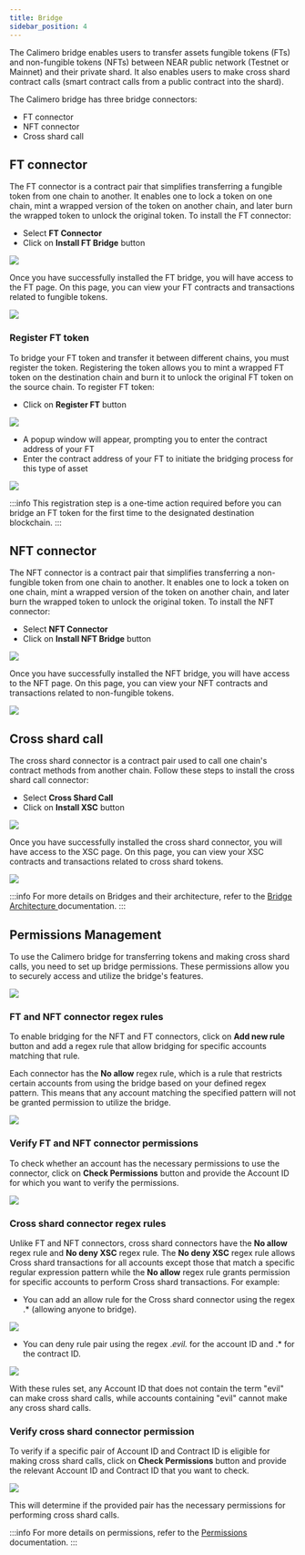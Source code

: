 ```yaml
---
title: Bridge
sidebar_position: 4
---
```


The Calimero bridge enables users to transfer assets fungible tokens (FTs) and non-fungible tokens (NFTs) between NEAR public network (Testnet or Mainnet) and their private shard. It also enables users to make cross shard contract calls (smart contract calls from a public contract into the shard).

The Calimero bridge has three bridge connectors:
- FT connector
- NFT connector
- Cross shard call

## FT connector

The FT connector is a contract pair that simplifies transferring a fungible token from one chain to another. It enables one to lock a token on one chain, mint a wrapped version of the token on another chain, and later burn the wrapped token to unlock the original token. To install the FT connector:

- Select **FT Connector**
- Click on **Install FT Bridge** button

![](../../static/img/ft-connectors.png)

Once you have successfully installed the FT bridge, you will have access to the FT page. On this page, you can view your FT contracts and transactions related to fungible tokens. 

![](../../static/img/ft-connector-page.png)


### Register FT token

To bridge your FT token and transfer it between different chains, you must register the token. Registering the token allows you to mint a wrapped FT token on the destination chain and burn it to unlock the original FT token on the source chain. To register FT token:

- Click on **Register FT** button

![](../../static/img/register-ft.png)

- A popup window will appear, prompting you to enter the contract address of your FT
- Enter the contract address of your FT to initiate the bridging process for this type of asset

![](../../static/img/ft_contract_address.png)

:::info
This registration step is a one-time action required before you can bridge an FT token for the first time to the designated destination blockchain.
:::

## NFT connector

The NFT connector is a contract pair that simplifies transferring a non-fungible token from one chain to another. It enables one to lock a token on one chain, mint a wrapped version of the token on another chain, and later burn the wrapped token to unlock the original token. To install the NFT connector:

- Select **NFT Connector**
- Click on **Install NFT Bridge** button

![](../../static/img/nft-connectors.png)

Once you have successfully installed the NFT bridge, you will have access to the NFT page. On this page, you can view your NFT contracts and transactions related to non-fungible tokens.

![](../../static/img/nft-bridge-overview.png)

## Cross shard call

The cross shard connector is a contract pair used to call one chain's contract methods from another chain. Follow these steps to install the cross shard call connector:

- Select **Cross Shard Call**
- Click on **Install XSC** button

![](../../static/img/cross-shard.png)

Once you have successfully installed the cross shard connector, you will have access to the XSC page. On this page, you can view your XSC contracts and transactions related to cross shard tokens.

![](../../static/img/xsc-bridge-overview.png)

:::info
For more details on Bridges and their architecture, refer to the [Bridge Architecture ](https://docs.calimero.network/bridge/architecture) documentation.
:::

## Permissions Management

To use the Calimero bridge for transferring tokens and making cross shard calls, you need to set up bridge permissions. These permissions allow you to securely access and utilize the bridge's features.

![](../../static/img/permissions-management.png)

### FT and NFT connector regex rules

To enable bridging for the NFT and FT connectors, click on **Add new rule** button and add a regex rule that allow bridging for specific accounts matching that rule. 

Each connector has the **No allow** regex rule, which is a rule that restricts certain accounts from using the bridge based on your defined regex pattern. This means that any account matching the specified pattern will not be granted permission to utilize the bridge.

![](../../static/img/add-regex-rule.png)

### Verify FT and NFT connector permissions

To check whether an account has the necessary permissions to use the connector, click on **Check Permissions** button and provide the Account ID for which you want to verify the permissions. 

![](../../static/img/check-permissions.png)

### Cross shard connector regex rules

Unlike FT and NFT connectors, cross shard connectors have the **No allow** regex rule and **No deny XSC** regex rule. The **No deny XSC** regex rule allows Cross shard transactions for all accounts except those that match a specific regular expression pattern while the **No allow** regex rule grants permission for specific accounts to perform Cross shard transactions. For example:

- You can add an allow rule for the Cross shard connector using the regex .* (allowing anyone to bridge). 

![](../../static/img/xsc-regex-allow.png)

- You can deny rule pair using the regex .*evil.* for the account ID and .* for the contract ID.

![](../../static/img/deny-rule.png)

With these rules set, any Account ID that does not contain the term "evil" can make cross shard calls, while accounts containing "evil" cannot make any cross shard calls.

### Verify cross shard connector permission

To verify if a specific pair of Account ID and Contract ID is eligible for making cross shard calls, click on **Check Permissions** button and provide the relevant Account ID and Contract ID that you want to check. 

![](../../static/img/deny-permisson-rule.png)

This will determine if the provided pair has the necessary permissions for performing cross shard calls.

:::info
For more details on permissions, refer to the [Permissions](/docs/bridge/bridging/2_permissions.mdx) documentation.
:::
